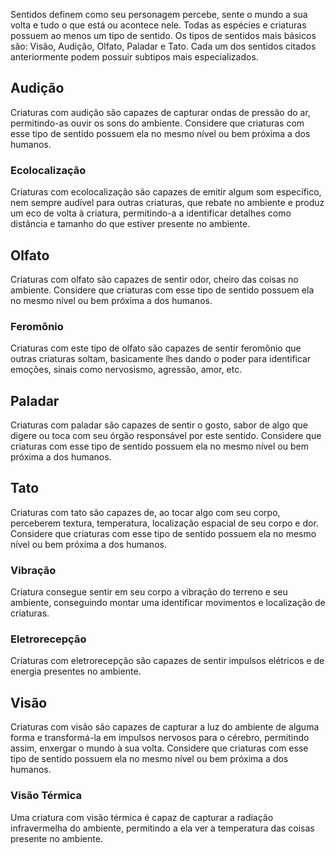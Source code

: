 Sentidos definem como seu personagem percebe, sente o mundo a sua volta e tudo o que está ou acontece nele. Todas as espécies e criaturas possuem ao menos um tipo de sentido. Os tipos de sentidos mais básicos são: Visão, Audição, Olfato, Paladar e Tato. Cada um dos sentidos citados anteriormente podem possuir subtipos mais especializados.

## Audição
Criaturas com audição são capazes de capturar ondas de pressão do ar, permitindo-as ouvir os sons do ambiente. Considere que criaturas com esse tipo de sentido possuem ela no mesmo nível ou bem próxima a dos humanos.

### Ecolocalização
Criaturas com ecolocalização são capazes de emitir algum som específico, nem sempre audível para outras criaturas, que rebate no ambiente e produz um eco de volta à criatura, permitindo-a a identificar detalhes como distância e tamanho do que estiver presente no ambiente.

## Olfato
Criaturas com olfato são capazes de sentir odor, cheiro das coisas no ambiente. Considere que criaturas com esse tipo de sentido possuem ela no mesmo nível ou bem próxima a dos humanos.

### Feromônio
Criaturas com este tipo de olfato são capazes de sentir feromônio que outras criaturas soltam, basicamente lhes dando o poder para identificar emoções, sinais como nervosismo, agressão, amor, etc.

## Paladar
Criaturas com paladar são capazes de sentir o gosto, sabor de algo que digere ou toca com seu órgão responsável por este sentido. Considere que criaturas com esse tipo de sentido possuem ela no mesmo nível ou bem próxima a dos humanos.

## Tato
Criaturas com tato são capazes de, ao tocar algo com seu corpo, perceberem textura, temperatura, localização espacial de seu corpo e dor. Considere que criaturas com esse tipo de sentido possuem ela no mesmo nível ou bem próxima a dos humanos.

### Vibração
Criatura consegue sentir em seu corpo a vibração do terreno e seu ambiente, conseguindo montar uma identificar movimentos e localização de criaturas.

### Eletrorecepção
Criaturas com eletrorecepção são capazes de sentir impulsos elétricos e de energia presentes no ambiente.

## Visão
Criaturas com visão são capazes de capturar a luz do ambiente de alguma forma e transformá-la em impulsos nervosos para o cérebro, permitindo assim, enxergar o mundo à sua volta. Considere que criaturas com esse tipo de sentido possuem ela no mesmo nível ou bem próxima a dos humanos.

### Visão Térmica
Uma criatura com visão térmica é capaz de capturar a radiação infravermelha do ambiente, permitindo a ela ver a temperatura das coisas presente no ambiente.





